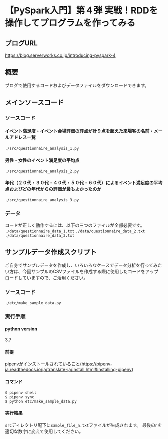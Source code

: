 # 【PySpark入門】第４弾 実戦！RDDを操作してプログラムを作ってみる

## ブログURL

https://blog.serverworks.co.jp/introducing-pyspark-4

## 概要

ブログで使用するコードおよびデータファイルをダウンロードできます。

## メインソースコード

### ソースコード

#### イベント満足度・イベント会場評価の評点が計９点を超えた来場客の名前・メールアドレス一覧

`./src/questionnaire_analysis_1.py`

#### 男性・女性のイベント満足度の平均点

`./src/questionnaire_analysis_2.py`

#### 年代（２０代・３０代・４０代・５０代・６０代）によるイベント満足度の平均点およびどの年代からの評価が最もよかったのか

`./src/questionnaire_analysis_3.py`

### データ

コードが正しく動作するには、以下の三つのファイルが全部必要です。
`./data/questionnaire_data_1.txt`
`./data/questionnaire_data_2.txt`
`./data/questionnaire_data_3.txt`

## サンプルデータ作成スクリプト

ご自身でサンプルデータを作成し、いろいろなケースでデータ分析を行ってみたい方は、今回サンプルのCSVファイルを作成する際に使用したコードをアップロードしていますので、ご活用ください。

### ソースコード

`./etc/make_sample_data.py`

### 実行手順

#### python version

3.7

#### 前提

pipenvがインストールされていること(https://pipenv-ja.readthedocs.io/ja/translate-ja/install.html#installing-pipenv)

#### コマンド

```
$ pipenv shell
$ pipenv sync
$ python etc/make_sample_data.py
```

#### 実行結果

`src`ディレクトリ配下に`sample_file_n.txt`ファイルが生成されます。
最後の`n`を適切な数字に変えて使用してください。